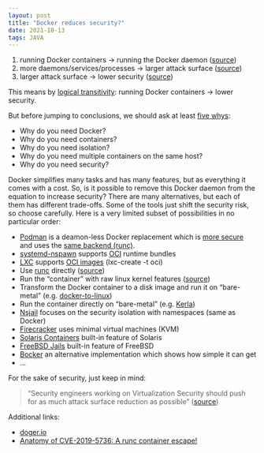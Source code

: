 ```yaml
---
layout: post
title: "Docker reduces security?"
date: 2021-10-13
tags: JAVA
---
```


1. running Docker containers -> running the Docker daemon ([source](https://docs.docker.com/engine/security/#docker-daemon-attack-surface))
2. more daemons/services/processes -> larger attack surface ([source](https://www.cs.cmu.edu/afs/cs/usr/wing/www/publications/ManadhataWing04.pdf))
3. larger attack surface -> lower security ([source](https://en.wikipedia.org/wiki/Attack_surface))

This means by [logical transitivity](https://en.wikipedia.org/wiki/Transitive_relation):
running Docker containers -> lower security.

But before jumping to conclusions, we should ask at least [five whys](https://en.wikipedia.org/wiki/Five_whys):
* Why do you need Docker?
* Why do you need containers?
* Why do you need isolation?
* Why do you need multiple containers on the same host?
* Why do you need security?

Docker simplifies many tasks and has many features, but as everything it comes with a cost.
So, is it possible to remove this Docker daemon from the equation to increase security?
There are many alternatives, but each of them has different trade-offs.
Some of the tools just shift the security risk, so choose carefully.
Here is a very limited subset of possibilities in no particular order:

* [Podman](https://podman.io) is a deamon-less Docker replacement which is [more secure](https://opensource.com/article/18/10/podman-more-secure-way-run-containers) and uses the [same backend (runc)](https://mkdev.me/en/posts/the-tool-that-really-runs-your-containers-deep-dive-into-runc-and-oci-specifications).
* [systemd-nspawn](https://www.freedesktop.org/software/systemd/man/systemd-nspawn.html#--oci-bundle=) supports [OCI](https://github.com/opencontainers) runtime bundles
* [LXC](https://github.com/lxc/lxc) supports [OCI images](https://github.com/lxc/lxc/issues/1813) (lxc-create -t oci)
* Use [runc](https://github.com/opencontainers/runc) directly ([source](https://iximiuz.com/en/posts/you-dont-need-an-image-to-run-a-container/))
* Run the “container” with raw linux kernel features ([source](https://platform.sh/blog/2020/the-container-is-a-lie/))
* Transform the Docker container to a disk image and run it on “bare-metal” (e.g. [docker-to-linux](https://iximiuz.com/en/posts/from-docker-container-to-bootable-linux-disk-image/))
* Run the container directly on “bare-metal” (e.g. [Kerla](https://github.com/nuta/kerla#running-a-docker-image-experimental))
* [Nsjail](https://github.com/google/nsjail) focuses on the security isolation with namespaces (same as Docker)
* [Firecracker](https://firecracker-microvm.github.io/) uses minimal virtual machines (KVM)
* [Solaris Containers](https://www.oracle.com/solaris/technologies/solaris-containers.html) built-in feature of Solaris
* [FreeBSD Jails](https://docs.freebsd.org/en/books/handbook/jails/) built-in feature of FreeBSD
* [Bocker](https://github.com/p8952/bocker) an alternative implementation which shows how simple it can get
* …


For the sake of security, just keep in mind:

> “Security engineers working on Virtualization Security should push for as much attack surface reduction as possible” ([source](https://googleprojectzero.blogspot.com/2021/06/an-epyc-escape-case-study-of-kvm.html#h.jz5frebdego5))

Additional links:
* [doger.io](http://doger.io/)
* [Anatomy of CVE-2019-5736: A runc container escape!](https://aws.amazon.com/blogs/compute/anatomy-of-cve-2019-5736-a-runc-container-escape/)